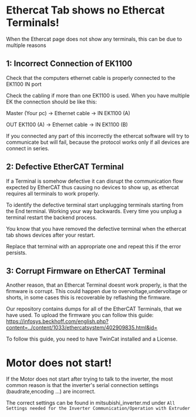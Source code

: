 # Ethercat Tab shows no Ethercat Terminals!

When the Ethercat page does not show any terminals, this can be due to multiple reasons

## 1: Incorrect Connection of EK1100

Check that the computers ethernet cable is properly connected to the EK1100 IN port

Check the cabling if more than one EK1100 is used.
When you have multiple EK the connection should be like this:

Master (Your pc) -> Ethernet cable -> IN EK1100 (A)

OUT EK1100 (A) -> Ethernet cable -> IN EK1100 (B)

If you connected any part of this incorrectly the ethercat software will try to communicate but will fail, because the protocol works only if all devices are connect in series.

## 2: Defective EtherCAT Terminal

If a Terminal is somehow defective it can disrupt the communication flow expected by EtherCAT thus causing no devices to show up, as ethercat requires all terminals to work properly.

To identify the defective terminal start unplugging terminals starting from the End terminal. Working your way backwards. Every time you unplug a terminal restart the backend process.

You know that you have removed the defective terminal when the ethercat tab shows devices after your restart.

Replace that terminal with an appropriate one and repeat this if the error persists.

## 3: Corrupt Firmware on EtherCAT Terminal

Another reason, that an Ethercat Terminal doesnt work properly, is that the firmware is corrupt. This could happen due to overvoltage,undervoltage or shorts, in some cases this is recoverable by reflashing the firmware.

Our repository contains dumps for all of the EtherCAT Terminals, that we have used. To upload the firmware you can follow this guide: https://infosys.beckhoff.com/english.php?content=../content/1033/ethercatsystem/402909835.html&id=

To follow this guide, you need to have TwinCat installed and a License.

# Motor does not start!

If the Motor does not start after trying to talk to the inverter, the most common reason is that the inverter's serial connection settings (baudrate,encoding ...) are incorrect.

The correct settings can be found in mitsubishi_inverter.md under `All Settings needed for the Inverter Communication/Operation with Extruder`
